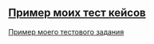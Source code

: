 [Пример моих тест кейсов](https://docs.google.com/spreadsheets/d/1aTDTdjOYWmw7ytVj781Xz5z0NU07wh6IbWl-GvZMyYA/edit?usp=sharing)
---
[Пример моего тестового задания](https://docs.google.com/spreadsheets/d/1SvuP_2mO1AbsH97jd9K1ssk1BgO6l5LFSKCYBoH2Ct8/edit#gid=5468508)